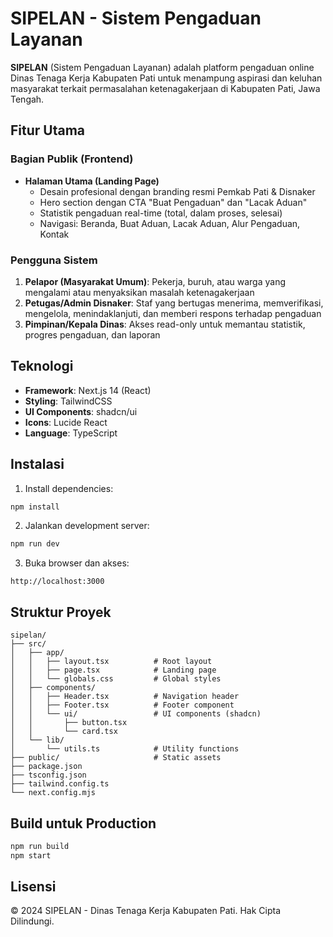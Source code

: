 # SIPELAN - Sistem Pengaduan Layanan

**SIPELAN** (Sistem Pengaduan Layanan) adalah platform pengaduan online Dinas Tenaga Kerja Kabupaten Pati untuk menampung aspirasi dan keluhan masyarakat terkait permasalahan ketenagakerjaan di Kabupaten Pati, Jawa Tengah.

## Fitur Utama

### Bagian Publik (Frontend)
- **Halaman Utama (Landing Page)**
  - Desain profesional dengan branding resmi Pemkab Pati & Disnaker
  - Hero section dengan CTA "Buat Pengaduan" dan "Lacak Aduan"
  - Statistik pengaduan real-time (total, dalam proses, selesai)
  - Navigasi: Beranda, Buat Aduan, Lacak Aduan, Alur Pengaduan, Kontak

### Pengguna Sistem
1. **Pelapor (Masyarakat Umum)**: Pekerja, buruh, atau warga yang mengalami atau menyaksikan masalah ketenagakerjaan
2. **Petugas/Admin Disnaker**: Staf yang bertugas menerima, memverifikasi, mengelola, menindaklanjuti, dan memberi respons terhadap pengaduan
3. **Pimpinan/Kepala Dinas**: Akses read-only untuk memantau statistik, progres pengaduan, dan laporan

## Teknologi

- **Framework**: Next.js 14 (React)
- **Styling**: TailwindCSS
- **UI Components**: shadcn/ui
- **Icons**: Lucide React
- **Language**: TypeScript

## Instalasi

1. Install dependencies:
```bash
npm install
```

2. Jalankan development server:
```bash
npm run dev
```

3. Buka browser dan akses:
```
http://localhost:3000
```

## Struktur Proyek

```
sipelan/
├── src/
│   ├── app/
│   │   ├── layout.tsx          # Root layout
│   │   ├── page.tsx            # Landing page
│   │   └── globals.css         # Global styles
│   ├── components/
│   │   ├── Header.tsx          # Navigation header
│   │   ├── Footer.tsx          # Footer component
│   │   └── ui/                 # UI components (shadcn)
│   │       ├── button.tsx
│   │       └── card.tsx
│   └── lib/
│       └── utils.ts            # Utility functions
├── public/                     # Static assets
├── package.json
├── tsconfig.json
├── tailwind.config.ts
└── next.config.mjs
```

## Build untuk Production

```bash
npm run build
npm start
```

## Lisensi

© 2024 SIPELAN - Dinas Tenaga Kerja Kabupaten Pati. Hak Cipta Dilindungi.
